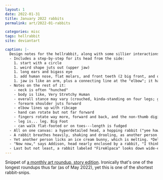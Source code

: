 ```yaml
---
layout: 1
date: 2022-01-31
title: January 2022 rabbits
permalink: art/2022-01-rabbits

categories: misc
tags: hellrabbit
site: deviantart

caption: |-
  Design notes for the hellrabbit, along with some sillier interactions.
  - Includes a step-by-step for its head from the side:
    1. start with a circle
    1. weird shape juts out (upper jaw)
    1. long ears and bigass eye
    1. add human nose, flat molars, and front teeth (2 big front, and on both sides 1 curved back and 1 pointy; the four in front are all very flat)
    1. jaw is like an arm, plus a connecting line at the "elbow"; it has 2 "fingers" and 1 "thumb," and doesn't close
  - Notes on the rest of it:
    - neck is often "hunched"
    - body is like, Very Stretchy Human
    - overall stance may vary (crouched, kinda-standing on four legs; god forbid it goes biped)
    - forearm shoulder juts forward
    - elbow lines up with ribcage
    - hand can rotate but not far forward
    - fingers rotate way more, forward and back, and the non-thumb digits tend to cluster
    - leg is... leg. Big Foot
    - can walk flat-footed or on toes---length is fudged
  - All on one canvas: a hyperdetailed head, a hopping rabbit ("yee haw"), and a content rabbit with its jaw clamped on a human character (Addison)'s arm. "I," says Addison, making a thumbs up, "love nature." "**this layer is unholy**"
  - A rabbit breathes heavily, shaking and drooling, as another person (Kay Lin) sticks an arm right through the gap. "See?" she says. "Nothing all the way through---" And from offscreen: "<strong style="text-transform:uppercase;">Kay Lin <em>what. No</em></strong>"
  - Yet another person licks an ice cream bunny, which is melting. *Delectable.*
  - "Now now," says Addison, head nearly enclosed by a rabbit, "I think there's been a *misunderstanding*---"
  - Last but not least, a rabbit labeled "FireAlpaca" looks down wide-eyed at a bunch of acorns, labeled "100+ layers right out the gate."
---
```

Snippet of [a monthly art roundup, story edition](https://a-flyleaf.github.io/ygbtdm/gallery/roundups/2022-01). Ironically that's one of the longest roundups thus far (as of May 2022), yet this is one of the shortest rabbit-snips.